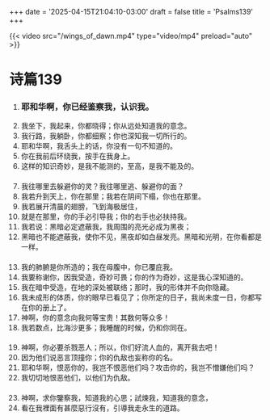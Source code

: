 +++
date = '2025-04-15T21:04:10-03:00'
draft = false
title = 'Psalms139'
+++

{{< video src="/wings_of_dawn.mp4" type="video/mp4" preload="auto" >}}

# 诗篇139
1. ### 耶和华啊，你已经鉴察我，认识我。
2. 我坐下，我起来，你都晓得；你从远处知道我的意念。
3. 我行路，我躺卧，你都细察；你也深知我一切所行的。
4. 耶和华啊，我舌头上的话，你没有一句不知道的。
5. 你在我前后环绕我，按手在我身上。
6. 这样的知识奇妙，是我不能测的，至高，是我不能及的。
####
7. 我往哪里去躲避你的灵？我往哪里逃、躲避你的面？
8. 我若升到天上，你在那里；我若在阴间下榻，你也在那里。
9. 我若展开清晨的翅膀，飞到海极居住，
10. 就是在那里，你的手必引导我；你的右手也必扶持我。
11. 我若说：黑暗必定遮蔽我，我周围的亮光必成为黑夜；
12. 黑暗也不能遮蔽我，使你不见，黑夜却如白昼发亮。黑暗和光明，在你看都是一样。
####
13. 我的肺腑是你所造的；我在母腹中，你已覆庇我。
14. 我要称谢你，因我受造，奇妙可畏；你的作为奇妙，这是我心深知道的。
15. 我在暗中受造，在地的深处被联络；那时，我的形体并不向你隐藏。
16. 我未成形的体质，你的眼早已看见了；你所定的日子，我尚未度一日，你都写在你的册上了。
17. 神啊，你的意念向我何等宝贵！其数何等众多！
18. 我若数点，比海沙更多；我睡醒的时候，仍和你同在。
####
19. 神啊，你必要杀戮恶人；所以，你们好流人血的，离开我去吧！
20. 因为他们说恶言顶撞你；你的仇敌也妄称你的名。
21. 耶和华啊，恨恶你的，我岂不恨恶他们吗？攻击你的，我岂不憎嫌他们吗？
22. 我切切地恨恶他们，以他们为仇敌。
####
23. 神啊，求你鑒察我，知道我的心思；試煉我，知道我的意念， 
24. 看在我裡面有甚麼惡行沒有，引導我走永生的道路。